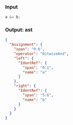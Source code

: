 ### Input
```js
a &= b;
```

### Output: ast
```json
{
  "Assignment": {
    "span": "0:6",
    "operator": "BitwiseAnd",
    "left": {
      "IdentRef": {
        "span": "0:1",
        "name": "a"
      }
    },
    "right": {
      "IdentRef": {
        "span": "5:6",
        "name": "b"
      }
    }
  }
}
```
